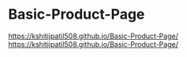 # Basic-Product-Page
https://kshitijpatil508.github.io/Basic-Product-Page/
https://kshitijpatil508.github.io/Basic-Product-Page/

